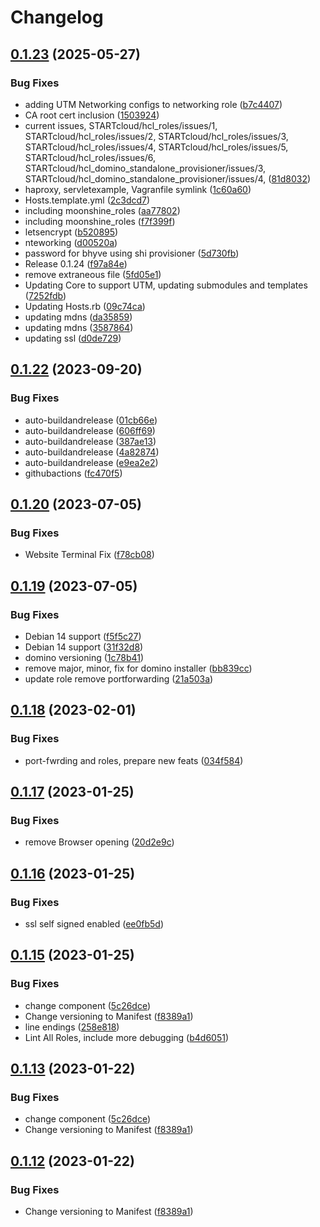 # Changelog

## [0.1.23](https://github.com/STARTcloud/hcl_domino_standalone_provisioner/compare/hcl_domino_standalone_provisioner/v0.1.22...hcl_domino_standalone_provisioner/v0.1.23) (2025-05-27)


### Bug Fixes

* adding UTM Networking configs to networking role ([b7c4407](https://github.com/STARTcloud/hcl_domino_standalone_provisioner/commit/b7c4407b693b6f5769cee383b7d1a68fd2ab58bb))
* CA root cert inclusion ([1503924](https://github.com/STARTcloud/hcl_domino_standalone_provisioner/commit/150392429eb67a166a1651d757e1767c5bc01e96))
* current issues, STARTcloud/hcl_roles/issues/1, STARTcloud/hcl_roles/issues/2, STARTcloud/hcl_roles/issues/3, STARTcloud/hcl_roles/issues/4, STARTcloud/hcl_roles/issues/5, STARTcloud/hcl_roles/issues/6, STARTcloud/hcl_domino_standalone_provisioner/issues/3, STARTcloud/hcl_domino_standalone_provisioner/issues/4, ([81d8032](https://github.com/STARTcloud/hcl_domino_standalone_provisioner/commit/81d8032580ec7278211be9b0fde4ad94753b7a80))
* haproxy, servletexample, Vagranfile symlink ([1c60a60](https://github.com/STARTcloud/hcl_domino_standalone_provisioner/commit/1c60a60194bc4e8a6b86751b93d7cea1b5d173d9))
* Hosts.template.yml ([2c3dcd7](https://github.com/STARTcloud/hcl_domino_standalone_provisioner/commit/2c3dcd7e0990949f479f48480c1966d15ffeee17))
* including moonshine_roles ([aa77802](https://github.com/STARTcloud/hcl_domino_standalone_provisioner/commit/aa778023264fcc252358f30ed4c427fa918879c9))
* including moonshine_roles ([f7f399f](https://github.com/STARTcloud/hcl_domino_standalone_provisioner/commit/f7f399f96209e6782c203ce8f97aeb057337a393))
* letsencrypt ([b520895](https://github.com/STARTcloud/hcl_domino_standalone_provisioner/commit/b5208954d904912a361a8b83f7cd28a9113c482b))
* nteworking ([d00520a](https://github.com/STARTcloud/hcl_domino_standalone_provisioner/commit/d00520a813529c3b6bef69614aa7cc6b50533411))
* password for bhyve using shi provisioner ([5d730fb](https://github.com/STARTcloud/hcl_domino_standalone_provisioner/commit/5d730fbadd7b78ca25c91589b6cc94dfabd664f3))
* Release 0.1.24 ([f97a84e](https://github.com/STARTcloud/hcl_domino_standalone_provisioner/commit/f97a84ec8bb6e1e89fc5f44af9ca472e91712ff0))
* remove extraneous file ([5fd05e1](https://github.com/STARTcloud/hcl_domino_standalone_provisioner/commit/5fd05e1998925f0a8a91374755727fd9aa966af0))
* Updating Core to support UTM, updating submodules and templates ([7252fdb](https://github.com/STARTcloud/hcl_domino_standalone_provisioner/commit/7252fdb2875f45513d4989c4f16204c36c9877af))
* Updating Hosts.rb ([09c74ca](https://github.com/STARTcloud/hcl_domino_standalone_provisioner/commit/09c74ca22f810b64866a167d6468dfc819e14fa3))
* updating mdns ([da35859](https://github.com/STARTcloud/hcl_domino_standalone_provisioner/commit/da35859ed5ae0799efac3a1745ad7937dc80fc67))
* updating mdns ([3587864](https://github.com/STARTcloud/hcl_domino_standalone_provisioner/commit/35878649b537c5b77d97081fdd058321493556e2))
* updating ssl ([d0de729](https://github.com/STARTcloud/hcl_domino_standalone_provisioner/commit/d0de729488e1cc30111cbb3ef6af41dfebe1b3e0))

## [0.1.22](https://github.com/DominoVagrant/demo-tasks/compare/demo-tasks/v0.1.21...demo-tasks/v0.1.22) (2023-09-20)


### Bug Fixes

* auto-buildandrelease ([01cb66e](https://github.com/DominoVagrant/demo-tasks/commit/01cb66e62c9a19119a4faffbb004443432d9ace7))
* auto-buildandrelease ([606ff69](https://github.com/DominoVagrant/demo-tasks/commit/606ff6976c511cec0b12fc5440ea2f0a9c12cca9))
* auto-buildandrelease ([387ae13](https://github.com/DominoVagrant/demo-tasks/commit/387ae1399921726eacf7ac23def1f78f4c57d309))
* auto-buildandrelease ([4a82874](https://github.com/DominoVagrant/demo-tasks/commit/4a82874c7056b0cc39a92d25379695fdd25c1b72))
* auto-buildandrelease ([e9ea2e2](https://github.com/DominoVagrant/demo-tasks/commit/e9ea2e20670ae0610d761fce648754bb1eaeb7d0))
* githubactions ([fc470f5](https://github.com/DominoVagrant/demo-tasks/commit/fc470f5cea8d0e968f4c667abe47b84720050e2c))

## [0.1.20](https://github.com/DominoVagrant/demo-tasks/compare/demo-tasks/v0.1.19...demo-tasks/v0.1.20) (2023-07-05)


### Bug Fixes

* Website Terminal Fix ([f78cb08](https://github.com/DominoVagrant/demo-tasks/commit/f78cb0869fe79fe66a273cf7b8c631c09f1c77b3))

## [0.1.19](https://github.com/DominoVagrant/demo-tasks/compare/demo-tasks/v0.1.18...demo-tasks/v0.1.19) (2023-07-05)


### Bug Fixes

* Debian 14 support ([f5f5c27](https://github.com/DominoVagrant/demo-tasks/commit/f5f5c27e4cac63b5433a34793259d290f96f4466))
* Debian 14 support ([31f32d8](https://github.com/DominoVagrant/demo-tasks/commit/31f32d8baca93ac835f25709c8dc9e35c3f62dba))
* domino versioning ([1c78b41](https://github.com/DominoVagrant/demo-tasks/commit/1c78b41110d05b1161df45be3b02ba06050069f7))
* remove major, minor, fix for domino installer ([bb839cc](https://github.com/DominoVagrant/demo-tasks/commit/bb839cc153d5e123bdc55ea16d63278430689a74))
* update role remove portforwarding ([21a503a](https://github.com/DominoVagrant/demo-tasks/commit/21a503acefc22dc50ceba05db59199688e6ecf5c))

## [0.1.18](https://github.com/DominoVagrant/demo-tasks/compare/demo-tasks/v0.1.17...demo-tasks/v0.1.18) (2023-02-01)


### Bug Fixes

* port-fwrding and roles, prepare new feats ([034f584](https://github.com/DominoVagrant/demo-tasks/commit/034f584a90d2cded4452111aa4e01022b60e35e4))

## [0.1.17](https://github.com/DominoVagrant/demo-tasks/compare/demo-tasks/v0.1.16...demo-tasks/v0.1.17) (2023-01-25)


### Bug Fixes

* remove Browser opening ([20d2e9c](https://github.com/DominoVagrant/demo-tasks/commit/20d2e9c8daf79d385b15ac2a6d29f5852fb71af2))

## [0.1.16](https://github.com/DominoVagrant/demo-tasks/compare/demo-tasks/v0.1.15...demo-tasks/v0.1.16) (2023-01-25)


### Bug Fixes

* ssl self signed enabled ([ee0fb5d](https://github.com/DominoVagrant/demo-tasks/commit/ee0fb5d856236cd7f92578e5d66c7211ddb0cabf))

## [0.1.15](https://github.com/DominoVagrant/demo-tasks/compare/demo-tasks-v0.1.14...demo-tasks/v0.1.15) (2023-01-25)


### Bug Fixes

* change component ([5c26dce](https://github.com/DominoVagrant/demo-tasks/commit/5c26dce9ec7d5ed51fbef06a8c8e586805ad1401))
* Change versioning to Manifest ([f8389a1](https://github.com/DominoVagrant/demo-tasks/commit/f8389a16fe3d91750085a2f791f050f58ef406e5))
* line endings ([258e818](https://github.com/DominoVagrant/demo-tasks/commit/258e8180e7534f1f6245a5eca41746357df744af))
* Lint All Roles, include more debugging ([b4d6051](https://github.com/DominoVagrant/demo-tasks/commit/b4d6051ee2b5ad246d82e5884dc18b5bbf4ff11e))

## [0.1.13](https://github.com/DominoVagrant/demo-tasks/compare/demo-tasks-v0.1.12...demo-tasks/v0.1.13) (2023-01-22)


### Bug Fixes

* change component ([5c26dce](https://github.com/DominoVagrant/demo-tasks/commit/5c26dce9ec7d5ed51fbef06a8c8e586805ad1401))
* Change versioning to Manifest ([f8389a1](https://github.com/DominoVagrant/demo-tasks/commit/f8389a16fe3d91750085a2f791f050f58ef406e5))

## [0.1.12](https://github.com/DominoVagrant/demo-tasks/compare/main-v0.1.11...main/v0.1.12) (2023-01-22)


### Bug Fixes

* Change versioning to Manifest ([f8389a1](https://github.com/DominoVagrant/demo-tasks/commit/f8389a16fe3d91750085a2f791f050f58ef406e5))

